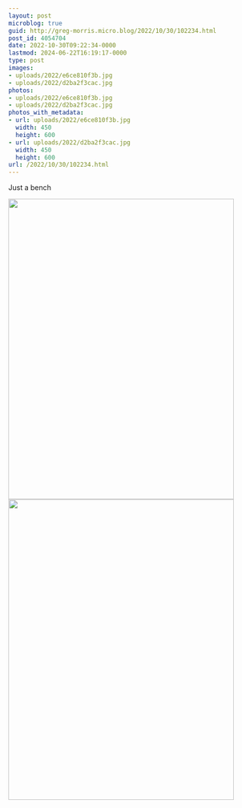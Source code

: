 ```yaml
---
layout: post
microblog: true
guid: http://greg-morris.micro.blog/2022/10/30/102234.html
post_id: 4054704
date: 2022-10-30T09:22:34-0000
lastmod: 2024-06-22T16:19:17-0000
type: post
images:
- uploads/2022/e6ce810f3b.jpg
- uploads/2022/d2ba2f3cac.jpg
photos:
- uploads/2022/e6ce810f3b.jpg
- uploads/2022/d2ba2f3cac.jpg
photos_with_metadata:
- url: uploads/2022/e6ce810f3b.jpg
  width: 450
  height: 600
- url: uploads/2022/d2ba2f3cac.jpg
  width: 450
  height: 600
url: /2022/10/30/102234.html
---
```

<p>Just a bench</p>
<p><img src="uploads/2022/e6ce810f3b.jpg" alt="" width="450" height="600" /><img src="uploads/2022/d2ba2f3cac.jpg" alt="" width="450" height="600" /></p>
